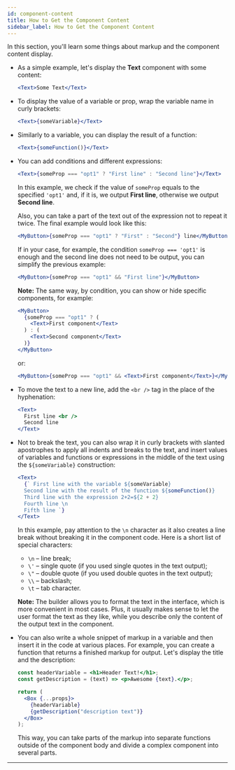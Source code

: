 ```yaml
---
id: component-content
title: How to Get the Component Content
sidebar_label: How to Get the Component Content
---
```


In this section, you'll learn some things about markup and the component content display.

- As a simple example, let's display the **Text** component with some content:

  ```jsx
  <Text>Some Text</Text>
  ```

- To display the value of a variable or prop, wrap the variable name in curly brackets:

  ```jsx
  <Text>{someVariable}</Text>
  ```

- Similarly to a variable, you can display the result of a function:

  ```jsx
  <Text>{someFunction()}</Text>
  ```

- You can add conditions and different expressions:

  ```jsx
  <Text>{someProp === "opt1" ? "First line" : "Second line"}</Text>
  ```

  In this example, we check if the value of `someProp` equals to the specified `'opt1'` and, if it is, we output **First line**, otherwise we output **Second line**.

  Also, you can take a part of the text out of the expression not to repeat it twice. The final example would look like this:

  ```jsx
  <MyButton>{someProp === "opt1" ? "First" : "Second"} line</MyButton>
  ```

  If in your case, for example, the condition `someProp === 'opt1'` is enough and the second line does not need to be output, you can simplify the previous example:

  ```jsx
  <MyButton>{someProp === "opt1" && "First line"}</MyButton>
  ```

  **Note:** The same way, by condition, you can show or hide specific components, for example:

  ```jsx
  <MyButton>
    {someProp === "opt1" ? (
      <Text>First component</Text>
    ) : (
      <Text>Second component</Text>
    )}
  </MyButton>
  ```

  or:

  ```jsx
  <MyButton>{someProp === "opt1" && <Text>First component</Text>}</MyButton>
  ```

- To move the text to a new line, add the `<br />` tag in the place of the hyphenation:

  ```jsx
  <Text>
    First line <br />
    Second line
  </Text>
  ```

- Not to break the text, you can also wrap it in curly brackets with slanted apostrophes to apply all indents and breaks to the text, and insert values of variables and functions or expressions in the middle of the text using the `${someVariable}` construction:

  ```jsx
  <Text>
    {` First line with the variable ${someVariable}
    Second line with the result of the function ${someFunction()}
    Third line with the expression 2+2=${2 + 2}
    Fourth line \n
    Fifth line `}
  </Text>
  ```

  In this example, pay attention to the `\n` character as it also creates a line break without breaking it in the component code. Here is a short list of special characters:

  - `\n` – line break;
  - `\'` – single quote (if you used single quotes in the text output);
  - `\"` – double quote (if you used double quotes in the text output);
  - `\\` – backslash;
  - `\t` – tab character.

  **Note:** The builder allows you to format the text in the interface, which is more convenient in most cases. Plus, it usually makes sense to let the user format the text as they like, while you describe only the content of the output text in the component.

- You can also write a whole snippet of markup in a variable and then insert it in the code at various places. For example, you can create a function that returns a finished markup for output. Let's display the title and the description:

  ```jsx
  const headerVariable = <h1>Header Text!</h1>;
  const getDescription = (text) => <p>Awesome {text}.</p>;

  return (
    <Box {...props}>
      {headerVariable}
      {getDescription("description text")}
    </Box>
  );
  ```

  This way, you can take parts of the markup into separate functions outside of the component body and divide a complex component into several parts.

---
